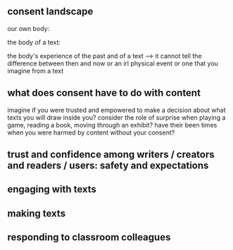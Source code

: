 
## consent landscape
our own body: 


the body of a text:


the body's experience of the past and of a text --> it cannot tell the difference between then and now or an irl physical event or one that you imagine from a text

## what does consent have to do with content
imagine if you were trusted and empowered to make a decision about what texts you will draw inside you? 
consider the role of surprise when playing a game, reading a book, moving through an exhibit? 
have their been times when you were harmed by content without your consent?
## trust and confidence among writers / creators and readers / users: safety and expectations
## engaging with texts 
## making texts
## responding to classroom colleagues
